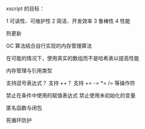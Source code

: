 xscript 的目标：

1 可读性、可维护性
2 简洁、开发效率
3 鲁棒性
4 性能

热更新

GC 算法结合自行实现的内存管理算法

在可能的情况下，使用真实的数组而不是哈希表以提高性能

内存管理与引用类型

支持逗号表达式？
支持 ++？
支持 += -= *= /= 等操作符

禁止在条件中使用的赋值表达式
禁止使用未初始化的变量

匿名函数与闭包

死循环防护
